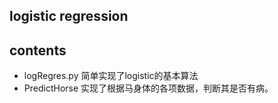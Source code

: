 ## logistic regression

## contents

- logRegres.py 简单实现了logistic的基本算法
- PredictHorse 实现了根据马身体的各项数据，判断其是否有病。